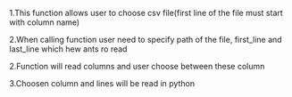 1.This function allows user to choose csv file(first line of the file must start with column name)

2.When calling function user need to specify path of the file, first_line and last_line which hew ants ro read

2.Function will read columns and user choose between these column

3.Choosen column and lines will be read in python
